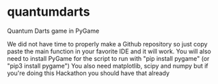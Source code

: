 # quantumdarts
Quantum Darts game in PyGame

We did not have time to properly make a Github repository so just copy paste the main function in your favorite IDE and it will work.
You will also need to install PyGame for the script to run with "pip install pygame" (or "pip3 install pygame")
You also need matplotlib, scipy and numpy but if you're doing this Hackathon you should have that already
